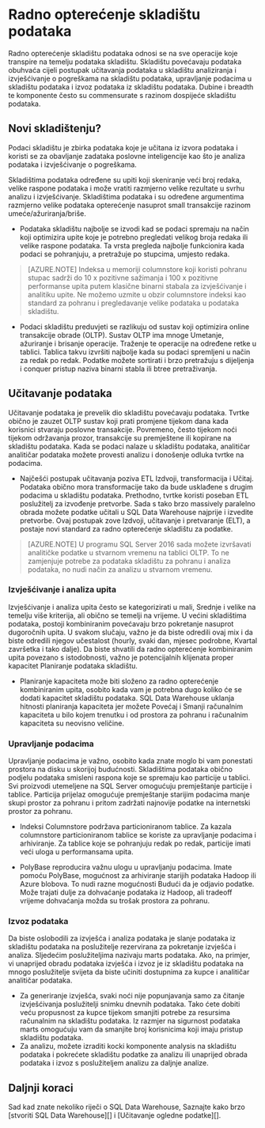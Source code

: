 <properties
   pageTitle="Radno opterećenje skladištu podataka"
   description="SQL Data Warehouse elasticity omogućuje povećavanje, Smanji ili pauziranje računalnim power pomoću skale sliding jedinica skladištu podataka (DWUs). U ovom se članku objašnjava skladištu metriku podataka i kakav je odnos između DWUs. "
   services="sql-data-warehouse"
   documentationCenter="NA"
   authors="barbkess"
   manager="barbkess"
   editor=""/>

<tags
   ms.service="sql-data-warehouse"
   ms.devlang="NA"
   ms.topic="article"
   ms.tgt_pltfrm="NA"
   ms.workload="data-services"
   ms.date="07/25/2016"
   ms.author="barbkess;mausher;jrj;sonyama"/>


# <a name="data-warehouse-workload"></a>Radno opterećenje skladištu podataka
Radno opterećenje skladištu podataka odnosi se na sve operacije koje transpire na temelju podataka skladištu. Skladištu povećavaju podataka obuhvaća cijeli postupak učitavanja podataka u skladištu analiziranja i izvješćivanje o pogreškama na skladištu podataka, upravljanje podacima u skladištu podataka i izvoz podataka iz skladištu podataka. Dubine i breadth te komponente često su commensurate s razinom dospijeće skladištu podataka.


## <a name="new-to-data-warehousing"></a>Novi skladištenju?
Podaci skladištu je zbirka podataka koje je učitana iz izvora podataka i koristi se za obavljanje zadataka poslovne inteligencije kao što je analiza podataka i izvješćivanje o pogreškama.

Skladištima podataka određene su upiti koji skeniranje veći broj redaka, velike raspone podataka i može vratiti razmjerno velike rezultate u svrhu analizu i izvješćivanje. Skladištima podataka i su određene argumentima razmjerno velike podataka opterećenje nasuprot small transakcije razinom umeće/ažuriranja/briše.

- Podataka skladištu najbolje se izvodi kad se podaci spremaju na način koji optimizira upite koje je potrebno pregledati velikog broja redaka ili velike raspone podataka. Ta vrsta pregleda najbolje funkcionira kada podaci se pohranjuju, a pretražuje po stupcima, umjesto redaka.

>[AZURE.NOTE] Indeksa u memoriji columnstore koji koristi pohranu stupac sadrži do 10 x pozitivne sažimanja i 100 x pozitivne performanse upita putem klasične binarni stabala za izvješćivanje i analitiku upite. Ne možemo uzmite u obzir columnstore indeksi kao standard za pohranu i pregledavanje velike podataka u podataka skladištu.

- Podaci skladištu preduvjeti se razlikuju od sustav koji optimizira online transakcije obrade (OLTP). Sustav OLTP ima mnoge Umetanje, ažuriranje i brisanje operacije. Traženje te operacije na određene retke u tablici. Tablica takvu izvršiti najbolje kada su podaci spremljeni u način za redak po redak. Podatke možete sortirati i brzo pretražuju s dijeljenja i conquer pristup naziva binarni stabla ili btree pretraživanja.


## <a name="data-loading"></a>Učitavanje podataka
Učitavanje podataka je prevelik dio skladištu povećavaju podataka. Tvrtke obično je zauzet OLTP sustav koji prati promjene tijekom dana kada korisnici stvaraju poslovne transakcije. Povremeno, često tijekom noći tijekom održavanja prozor, transakcije su premještene ili kopirane na skladištu podataka. Kada se podaci nalaze u skladištu podataka, analitičar analitičar podataka možete provesti analizu i donošenje odluka tvrtke na podacima.

- Najčešći postupak učitavanja poziva ETL Izdvoji, transformacija i Učitaj. Podataka obično mora transformacije tako da bude usklađene s drugim podacima u skladištu podataka. Prethodno, tvrtke koristi poseban ETL poslužitelj za izvođenje pretvorbe. Sada s tako brzo massively paralelno obrada možete podatke učitali u SQL Data Warehouse najprije i izvedite pretvorbe. Ovaj postupak zove Izdvoji, učitavanje i pretvaranje (ELT), a postaje novi standard za radno opterećenje skladištu za podatke.

> [AZURE.NOTE] U programu SQL Server 2016 sada možete izvršavati analitičke podatke u stvarnom vremenu na tablici OLTP. To ne zamjenjuje potrebe za podataka skladištu za pohranu i analiza podataka, no nudi način za analizu u stvarnom vremenu.

### <a name="reporting-and-analysis-queries"></a>Izvješćivanje i analiza upita
Izvješćivanje i analiza upita često se kategorizirati u mali, Srednje i velike na temelju više kriterija, ali obično se temelji na vrijeme. U većini skladištima podataka, postoji kombiniranim povećavaju brzo pokretanje nasuprot dugoročnih upita. U svakom slučaju, važno je da biste odredili ovaj mix i da biste odredili njegov učestalost (hourly, svaki dan, mjesec podrobne, Kvartal završetka i tako dalje). Da biste shvatili da radno opterećenje kombiniranim upita povezano s istodobnosti, važno je potencijalnih klijenata proper kapacitet Planiranje podataka skladištu.

- Planiranje kapaciteta može biti složeno za radno opterećenje kombiniranim upita, osobito kada vam je potrebna dugo koliko će se dodati kapacitet skladištu podataka. SQL Data Warehouse uklanja hitnosti planiranja kapaciteta jer možete Povećaj i Smanji računalnim kapaciteta u bilo kojem trenutku i od prostora za pohranu i računalnim kapaciteta su neovisno veličine.

### <a name="data-management"></a>Upravljanje podacima
Upravljanje podacima je važno, osobito kada znate moglo bi vam ponestati prostora na disku u skorijoj budućnosti. Skladištima podataka obično podjelu podataka smisleni raspona koje se spremaju kao particije u tablici. Svi proizvodi utemeljene na SQL Server omogućuju premještanje particije i tablice. Particija prijelaz omogućuje premještanje starijim podacima manje skupi prostor za pohranu i pritom zadržati najnovije podatke na internetski prostor za pohranu.

- Indeksi Columnstore podržava particioniranom tablice. Za kazala columnstore particioniranom tablice se koriste za upravljanje podacima i arhiviranje. Za tablice koje se pohranjuju redak po redak, particije imati veći uloga u performansama upita.  

- PolyBase reproducira važnu ulogu u upravljanju podacima. Imate pomoću PolyBase, mogućnost za arhiviranje starijih podataka Hadoop ili Azure blobova.  To nudi razne mogućnosti Budući da je odjavio podatke.  Može trajati dulje za dohvaćanje podataka iz Hadoop, ali tradeoff vrijeme dohvaćanja možda su trošak prostora za pohranu.

### <a name="exporting-data"></a>Izvoz podataka
Da biste oslobodili za izvješća i analiza podataka je slanje podataka iz skladištu podataka na poslužitelje rezervirana za pokretanje izvješća i analiza. Sljedećim poslužiteljima nazivaju marts podataka. Ako, na primjer, vi unaprijed obradu podataka izvješća i izvoz je iz skladištu podataka na mnogo poslužitelje svijeta da biste učiniti dostupnima za kupce i analitičar analitičar podataka.

- Za generiranje izvješća, svaki noći nije popunjavanja samo za čitanje izvješćivanja poslužitelji snimku dnevnih podataka. Tako ćete dobiti veću propusnost za kupce tijekom smanjiti potrebe za resursima računalnim na skladištu podataka. Iz razmjer na sigurnost podataka marts omogućuju vam da smanjite broj korisnicima koji imaju pristup skladištu podataka.
- Za analizu, možete izraditi kocki komponente analysis na skladištu podataka i pokrećete skladištu podatke za analizu ili unaprijed obrada podataka i izvoz s poslužiteljem analizu za daljnje analize.

## <a name="next-steps"></a>Daljnji koraci
Sad kad znate nekoliko riječi o SQL Data Warehouse, Saznajte kako brzo [stvoriti SQL Data Warehouse][] i [Učitavanje ogledne podatke][].

<!--Image references-->

<!--Article references-->
[Učitavanje oglednih podataka]: ./sql-data-warehouse-load-sample-databases.md
[Stvaranje SQL Data Warehouse]: ./sql-data-warehouse-get-started-provision.md

<!--MSDN references-->

<!--Other web references-->
